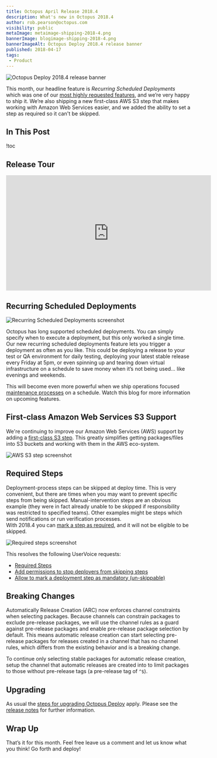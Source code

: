 ```yaml
---
title: Octopus April Release 2018.4
description: What's new in Octopus 2018.4
author: rob.pearson@octopus.com
visibility: public
metaImage: metaimage-shipping-2018-4.png
bannerImage: blogimage-shipping-2018-4.png
bannerImageAlt: Octopus Deploy 2018.4 release banner
published: 2018-04-17
tags:
 - Product
---
```


![Octopus Deploy 2018.4 release banner](blogimage-shipping-2018-4.png)

This month, our headline feature is _Recurring Scheduled Deployments_ which was one of our [most highly requested features](https://octopusdeploy.uservoice.com/forums/170787-general/suggestions/6599104-recurring-scheduled-deployments), and we’re very happy to ship it. We’re also shipping a new first-class AWS S3 step that makes working with Amazon Web Services easier, and we added the ability to set a step as required so it can't be skipped.

## In This Post

!toc

## Release Tour

<iframe width="560" height="315" src="https://www.youtube.com/embed/AR45wMd1_8o" frameborder="0" allowfullscreen></iframe>

## Recurring Scheduled Deployments

![Recurring Scheduled Deployments screenshot](recurring-scheduled-deployments.png "width=500")

Octopus has long supported scheduled deployments. You can simply specify when to execute a deployment, but this only worked a single time. Our new recurring scheduled deployments feature lets you trigger a deployment as often as you like. This could be deploying a release to your test or QA environment for daily testing, deploying your latest stable release every Friday at 5pm, or even spinning up and tearing down virtual infrastructure on a schedule to save money when it’s not being used... like evenings and weekends.

This will become even more powerful when we ship operations focused [maintenance processes](https://github.com/OctopusDeploy/Specs/blob/master/MainenanceProcess/index.md) on a schedule. Watch this blog for more information on upcoming features.

## First-class Amazon Web Services S3 Support

We're continuing to improve our Amazon Web Services (AWS) support by adding a [first-class S3 step](https://octopus.com/docs/deployments/aws/aws-s3-create-bucket). This greatly simplifies getting packages/files into S3 buckets and working with them in the AWS eco-system.

![AWS S3 step screenshot](aws-s3-step.png "width=500")

## Required Steps

Deployment-process steps can be skipped at deploy time.  This is very convenient, but there are times when you may want to prevent specific steps from being skipped. Manual-intervention steps are an obvious example (they were in fact already unable to be skipped if responsibility was restricted to specified teams).  Other examples might be steps which send notifications or run verification processes.  
With 2018.4 you can [mark a step as required](https://octopus.com/docs/projects/steps/conditions#required), and it will not be eligible to be skipped. 

![Required steps screenshot](required-step.png "width=500")

This resolves the following UserVoice requests:

- [Required Steps](https://octopusdeploy.uservoice.com/forums/170787-general/suggestions/5823326-required-steps)
- [Add permissions to stop deployers from skipping steps](https://octopusdeploy.uservoice.com/forums/170787-general/suggestions/6511629-add-permissions-to-stop-deployers-from-skipping-st) 
- [Allow to mark a deployment step as mandatory (un-skippable)](https://octopusdeploy.uservoice.com/forums/170787-general/suggestions/20592493-allow-to-mark-a-deployment-step-as-mandatory-un-s) 

## Breaking Changes

Automatically Release Creation (ARC) now enforces channel constraints when selecting packages. Because channels can constrain packages to exclude pre-release packages, we will use the channel rules as a guard against pre-release packages and enable pre-release package selection by default. This means automatic release creation can start selecting pre-release packages for releases created in a channel that has no channel rules, which differs from the existing behavior and is a breaking change.

To continue only selecting stable packages for automatic release creation, setup the channel that automatic releases are created into to limit packages to those without pre-release tags (a pre-release tag of `^$`).

## Upgrading

As usual the [steps for upgrading Octopus Deploy](https://octopus.com/docs/administration/upgrading) apply. Please see the [release notes](https://octopus.com/downloads/compare?to=2018.4.0) for further information.

## Wrap Up

That’s it for this month. Feel free leave us a comment and let us know what you think! Go forth and deploy!
